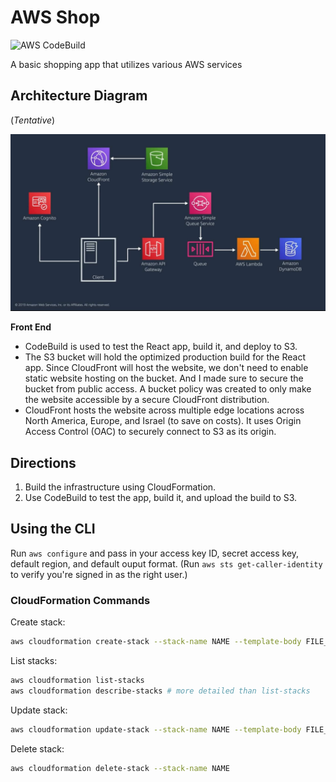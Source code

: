 # AWS Shop

![AWS CodeBuild](https://codebuild.us-east-1.amazonaws.com/badges?uuid=eyJlbmNyeXB0ZWREYXRhIjoiL2NLTUo2Y2M4Y2VCZDNUdWFMTGUyN25BTzRMby8vbTJKQ0hidUVBTlZFSXpObE9OMnlxMFAyMVViamc5Z2NvWGdLZy9UZlAxdCtvY2svbGdUT1plSU1vPSIsIml2UGFyYW1ldGVyU3BlYyI6IlNEdldyWkllMnBJWEl5c2UiLCJtYXRlcmlhbFNldFNlcmlhbCI6MX0%3D&branch=main)

A basic shopping app that utilizes various AWS services

## Architecture Diagram

(_Tentative_)

![AWS Shop architecture diagram](arch-diagram.jpg)

**Front End**

- CodeBuild is used to test the React app, build it, and deploy to S3.
- The S3 bucket will hold the optimized production build for the React app. Since CloudFront will host the website, we don't need to enable static website hosting on the bucket. And I made sure to secure the bucket from public access. A bucket policy was created to only make the website accessible by a secure CloudFront distribution.
- CloudFront hosts the website across multiple edge locations across North America, Europe, and Israel (to save on costs). It uses Origin Access Control (OAC) to securely connect to S3 as its origin.

## Directions

1. Build the infrastructure using CloudFormation.
2. Use CodeBuild to test the app, build it, and upload the build to S3.

## Using the CLI

Run `aws configure` and pass in your access key ID, secret access key, default region, and default ouput format. (Run `aws sts get-caller-identity` to verify you're signed in as the right user.)

### CloudFormation Commands

Create stack:

```bash
aws cloudformation create-stack --stack-name NAME --template-body FILE_PATH --parameters ParameterKey=KEY,ParameterValue=VALUE
```

List stacks:

```bash
aws cloudformation list-stacks
aws cloudformation describe-stacks # more detailed than list-stacks
```

Update stack:

```bash
aws cloudformation update-stack --stack-name NAME --template-body FILE_PATH --parameters ParameterKey=KEY,ParameterValue=VALUE
```

Delete stack:

```bash
aws cloudformation delete-stack --stack-name NAME
```
